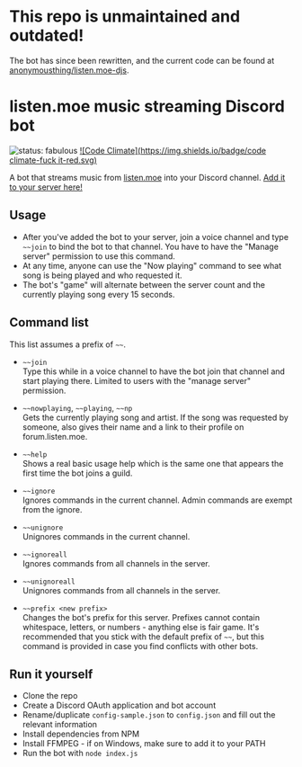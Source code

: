 # This repo is unmaintained and outdated!
The bot has since been rewritten, and the current code can be found at [anonymousthing/listen.moe-djs](https://github.com/anonymousthing/listen.moe-djs).

# listen.moe music streaming Discord bot

![status: fabulous](https://img.shields.io/badge/status-fabulous-ff69b4.svg) [![Code Climate](https://img.shields.io/badge/code climate-fuck it-red.svg)](https://codeclimate.com/github/Geo1088/listen.moe-streaming-bot)

A bot that streams music from [listen.moe](http://listen.moe) into your Discord channel. [Add it to your server here!](https://discordapp.com/oauth2/authorize?&client_id=222167140004790273&scope=bot)

## Usage

- After you've added the bot to your server, join a voice channel and type `~~join` to bind the bot to that channel. You have to have the "Manage server" permission to use this command.
- At any time, anyone can use the "Now playing" command to see what song is being played and who requested it.
- The bot's "game" will alternate between the server count and the currently playing song every 15 seconds.

## Command list

This list assumes a prefix of `~~`.

- `~~join`  
  Type this while in a voice channel to have the bot join that channel and start playing there. Limited to users with the "manage server" permission.

- `~~nowplaying`, `~~playing`, `~~np`  
  Gets the currently playing song and artist. If the song was requested by someone, also gives their name and a link to their profile on forum.listen.moe.

- `~~help`  
  Shows a real basic usage help which is the same one that appears the first time the bot joins a guild.

- `~~ignore`  
  Ignores commands in the current channel. Admin commands are exempt from the ignore.

- `~~unignore`  
  Unignores commands in the current channel.

- `~~ignoreall`  
  Ignores commands from all channels in the server.

- `~~unignoreall`  
  Unignores commands from all channels in the server.

- `~~prefix <new prefix>`  
  Changes the bot's prefix for this server. Prefixes cannot contain whitespace, letters, or numbers - anything else is fair game. It's recommended that you stick with the default prefix of `~~`, but this command is provided in case you find conflicts with other bots.

## Run it yourself

- Clone the repo
- Create a Discord OAuth application and bot account
- Rename/duplicate `config-sample.json` to `config.json` and fill out the relevant information
- Install dependencies from NPM
- Install FFMPEG - if on Windows, make sure to add it to your PATH
- Run the bot with `node index.js`

